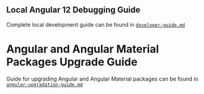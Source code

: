 ## Local Angular 12 Debugging Guide

Complete local development guide can be found in [`developer-guide.md`](./developer-guide.md)

# Angular and Angular Material Packages Upgrade Guide

Guide for upgrading Angular and Angular Material packages can be found in [`angular-upgradation-guide.md`](./angular-upgrade-guide.md)
